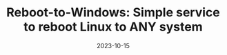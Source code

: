 ---
title: "Reboot-to-Windows: Simple service to reboot Linux to ANY system"
draft: false
date: 2023-10-15
description: "Many computing computers I use have multi-systems (Windows+Ubuntu). I use GRUB to select the system, and the default one is Linux. I need to be able to reboot from Linux to any other system when the computer is unattended."
tags:
  - Developments
---